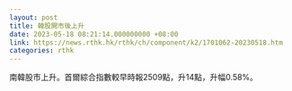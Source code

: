 ```yaml
---
layout: post
title: 韓股開市後上升
date: 2023-05-18 08:21:14.000000000 +08:00
link: https://news.rthk.hk/rthk/ch/component/k2/1701062-20230518.htm
categories: rthk
---
```


南韓股市上升。首爾綜合指數較早時報2509點，升14點，升幅0.58%。

